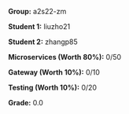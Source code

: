 **Group:** a2s22-zm

**Student 1:**  liuzho21

**Student 2:**   zhangp85

**Microservices (Worth 80%):**  0/50

**Gateway (Worth 10%):**  0/10

**Testing (Worth 10%):**  0/20

**Grade:**  0.0

